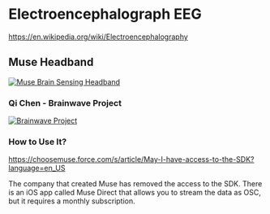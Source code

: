 # Electroencephalograph EEG
https://en.wikipedia.org/wiki/Electroencephalography

## Muse Headband

[![Muse Brain Sensing Headband](http://img.youtube.com/vi/Ern-WHr4rfI/0.jpg)](http://www.youtube.com/watch?v=Ern-WHr4rfI "Muse Brain Sensing Headband")

### Qi Chen - Brainwave Project
[![Brainwave Project](http://img.youtube.com/vi/mzq6Wu6q75g/0.jpg)](http://www.youtube.com/watch?v=mzq6Wu6q75g "Brainwave Project")

### How to Use It?

https://choosemuse.force.com/s/article/May-I-have-access-to-the-SDK?language=en_US

The company that created Muse has removed the access to the SDK. There is an iOS app called Muse Direct that allows you to stream the data as OSC, but it requires a monthly subscription.
